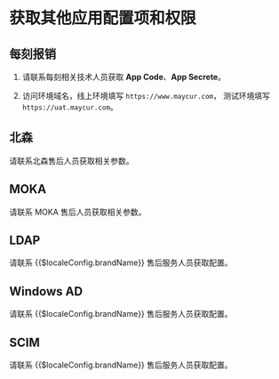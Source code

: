 # 获取其他应用配置项和权限

<LastUpdated/>

## 每刻报销

1. 请联系每刻相关技术人员获取 **App Code**、**App Secrete**。

2. 访问环境域名，线上环境填写 `https://www.maycur.com`， 测试环境填写 `https://uat.maycur.com`。

## 北森

请联系北森售后人员获取相关参数。

## MOKA

请联系 MOKA 售后人员获取相关参数。

## LDAP

请联系 {{$localeConfig.brandName}} 售后服务人员获取配置。

## Windows AD

请联系 {{$localeConfig.brandName}} 售后服务人员获取配置。

## SCIM

请联系 {{$localeConfig.brandName}} 售后服务人员获取配置。